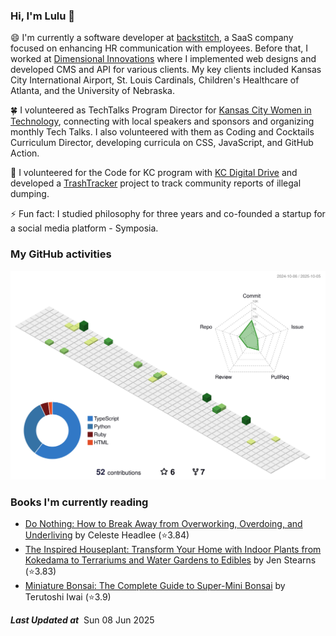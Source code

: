 ### Hi, I'm Lulu 👋

😄 I'm currently a software developer at [backstitch](https://www.linkedin.com/company/backstitch/about/), a SaaS company focused on enhancing HR communication with employees. Before that, I worked at [Dimensional Innovations](https://dimin.com/) where I implemented web designs and developed CMS and API for various clients. My key clients included Kansas City International Airport, St. Louis Cardinals, Children's Healthcare of Atlanta, and the University of Nebraska.

🍀 I volunteered as TechTalks Program Director for [Kansas City Women in Technology](https://www.eventbrite.com/o/kansas-city-women-in-technology-4568105457), connecting with local speakers and sponsors and organizing monthly Tech Talks. I also volunteered with them as Coding and Cocktails Curriculum Director, developing curricula on CSS, JavaScript, and GitHub Action.

🌱 I volunteered for the Code for KC program with [KC Digital Drive](https://www.kcdigitaldrive.org/) and developed a [TrashTracker](https://github.com/codeforkansascity/TrashTrackerWebApp) project to track community reports of illegal dumping.

⚡ Fun fact: I studied philosophy for three years and co-founded a startup for a social media platform - Symposia.

<!-- [![Top Langs](https://github-readme-stats.vercel.app/api/top-langs/?username=lulu-cao&layout=compact)](https://github.com/lulu-cao/github-readme-stats) -->
### My GitHub activities
<p align="center">
	<picture>
	  <source media="(prefers-color-scheme: dark)" srcset="https://raw.githubusercontent.com/lulu-cao/lulu-cao/output-3d-contrib/night.svg" />
	  <source media="(prefers-color-scheme: light)" srcset="https://raw.githubusercontent.com/lulu-cao/lulu-cao/output-3d-contrib/day.svg" />
	  <img alt="github profile contributions chart" src="https://raw.githubusercontent.com/lulu-cao/lulu-cao/output-3d-contrib/day.svg" />
	</picture>
</p>
<!-- ![](./profile-3d-contrib/profile-night-green.svg) -->

### Books I'm currently reading
<!-- GOODREADS-LIST:START -->
- [Do Nothing: How to Break Away from Overworking, Overdoing, and Underliving](https://www.goodreads.com/review/show/7636053654?utm_medium=api&utm_source=rss) by Celeste Headlee (⭐️3.84)
- [The Inspired Houseplant: Transform Your Home with Indoor Plants from Kokedama to Terrariums and Water Gardens to Edibles](https://www.goodreads.com/review/show/7396004093?utm_medium=api&utm_source=rss) by Jen Stearns (⭐️3.83)
- [Miniature Bonsai: The Complete Guide to Super-Mini Bonsai](https://www.goodreads.com/review/show/7435639765?utm_medium=api&utm_source=rss) by Terutoshi Iwai (⭐️3.9)
<!-- GOODREADS-LIST:END -->

<!--STARTS_HERE_QUOTE_README-->
<!--ENDS_HERE_QUOTE_README-->
<i><b>Last Updated at</b></i>&nbsp;<!-- LAST-UPDATE:START -->
Sun  08 Jun 2025
<!-- LAST-UPDATE:END -->

